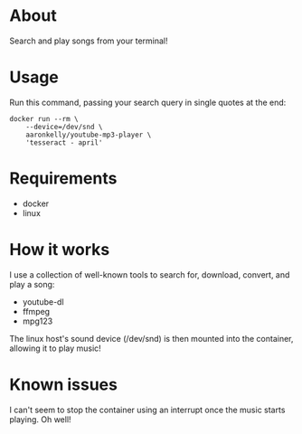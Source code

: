 # About

Search and play songs from your terminal!

# Usage

Run this command, passing your search query in single quotes at the end:

```
docker run --rm \
	--device=/dev/snd \
	aaronkelly/youtube-mp3-player \
	'tesseract - april'
```

# Requirements

- docker
- linux

# How it works

I use a collection of well-known tools to search for, download, convert, and play a song:

- youtube-dl
- ffmpeg
- mpg123

The linux host's sound device (/dev/snd) is then mounted into the container, allowing it to play music!

# Known issues

I can't seem to stop the container using an interrupt once the music starts playing. Oh well!


